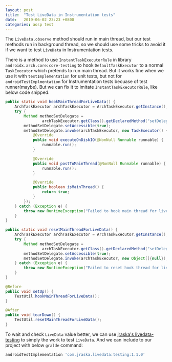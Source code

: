 ```yaml
---
layout: post
title:  "Test LiveData in Instrumentation tests"
date:   2019-06-02 23:23 +0800
categories: aosp test
---
```


The `LiveData.observe` method should run in main thread, but our test methods run in background thread, so we should use some tricks to avoid it if we want to test `LiveData` in Instrumentation tests.

There is a method to use `InstantTaskExecutorRule` in library `androidx.arch.core:core-testing` to hook `DefaultTaskExecutor` to a normal `TaskExecutor` which pretends to run main thread. But it works fine when we use it with `testImplementation` for unit tests, but not for `androidTestImplmentation` for Instrumentation tests becuase of test runner(maybe). But we can fix it to imitate `InstantTaskExecutorRule`, like below code snipped:

```java
public static void hookMainThreadForLiveData() {
    ArchTaskExecutor archTaskExecutor = ArchTaskExecutor.getInstance();
    try {
        Method methodSetDelegate =
                archTaskExecutor.getClass().getDeclaredMethod("setDelegate", TaskExecutor.class);
        methodSetDelegate.setAccessible(true);
        methodSetDelegate.invoke(archTaskExecutor, new TaskExecutor() {
            @Override
            public void executeOnDiskIO(@NonNull Runnable runnable) {
                runnable.run();
            }

            @Override
            public void postToMainThread(@NonNull Runnable runnable) {
                runnable.run();
            }

            @Override
            public boolean isMainThread() {
                return true;
            }
        });
    } catch (Exception e) {
        throw new RuntimeException("Failed to hook main thread for live data", e);
    }
}

public static void resetMainThreadForLiveData() {
    ArchTaskExecutor archTaskExecutor = ArchTaskExecutor.getInstance();
    try {
        Method methodSetDelegate =
                archTaskExecutor.getClass().getDeclaredMethod("setDelegate", TaskExecutor.class);
        methodSetDelegate.setAccessible(true);
        methodSetDelegate.invoke(archTaskExecutor, new Object[]{null});
    } catch (Exception e) {
        throw new RuntimeException("Failed to reset hook thread for live data", e);
    }
}

@Before
public void setUp() {
    TestUtil.hookMainThreadForLiveData();
}

@After
public void tearDown() {
    TestUtil.resetMainThreadForLiveData();
}
```

To wait and check `LiveData` value better, we can use [jraska's livedata-testing](https://github.com/jraska/livedata-testing) to simply the work to test `LiveData`. And we can include to our project with below `gralde` command:

```groovy
androidTestImplementation 'com.jraska.livedata:testing:1.1.0'
```
